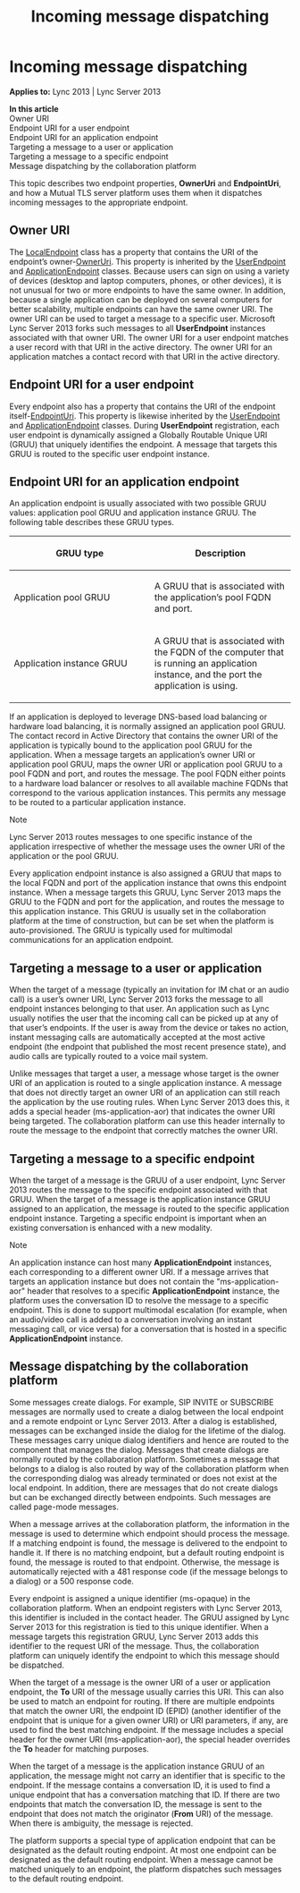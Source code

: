 ﻿---
title: Incoming message dispatching
TOCTitle: Incoming message dispatching
ms:assetid: e0f99fce-57b2-4ff5-8ed4-f4c1e6e99968
ms:mtpsurl: https://msdn.microsoft.com/en-us/library/Dn466043(v=office.15)
ms:contentKeyID: 57103036
ms.date: 07/25/2014
mtps_version: v=office.15
---

# Incoming message dispatching


**Applies to:** Lync 2013 | Lync Server 2013

**In this article**  
Owner URI  
Endpoint URI for a user endpoint  
Endpoint URI for an application endpoint  
Targeting a message to a user or application  
Targeting a message to a specific endpoint  
Message dispatching by the collaboration platform  

This topic describes two endpoint properties, **OwnerUri** and **EndpointUri**, and how a Mutual TLS server platform uses them when it dispatches incoming messages to the appropriate endpoint.

## Owner URI

The [LocalEndpoint](https://msdn.microsoft.com/en-us/library/hh349887\(v=office.15\)) class has a property that contains the URI of the endpoint’s owner-[OwnerUri](https://msdn.microsoft.com/en-us/library/hh385287\(v=office.15\)). This property is inherited by the [UserEndpoint](https://msdn.microsoft.com/en-us/library/hh348819\(v=office.15\)) and [ApplicationEndpoint](https://msdn.microsoft.com/en-us/library/hh384825\(v=office.15\)) classes. Because users can sign on using a variety of devices (desktop and laptop computers, phones, or other devices), it is not unusual for two or more endpoints to have the same owner. In addition, because a single application can be deployed on several computers for better scalability, multiple endpoints can have the same owner URI. The owner URI can be used to target a message to a specific user. Microsoft Lync Server 2013 forks such messages to all **UserEndpoint** instances associated with that owner URI. The owner URI for a user endpoint matches a user record with that URI in the active directory. The owner URI for an application matches a contact record with that URI in the active directory.

## Endpoint URI for a user endpoint

Every endpoint also has a property that contains the URI of the endpoint itself-[EndpointUri](https://msdn.microsoft.com/en-us/library/hh381014\(v=office.15\)). This property is likewise inherited by the [UserEndpoint](https://msdn.microsoft.com/en-us/library/hh348819\(v=office.15\)) and [ApplicationEndpoint](https://msdn.microsoft.com/en-us/library/hh384825\(v=office.15\)) classes. During **UserEndpoint** registration, each user endpoint is dynamically assigned a Globally Routable Unique URI (GRUU) that uniquely identifies the endpoint. A message that targets this GRUU is routed to the specific user endpoint instance.

## Endpoint URI for an application endpoint

An application endpoint is usually associated with two possible GRUU values: application pool GRUU and application instance GRUU. The following table describes these GRUU types.

<table>
<colgroup>
<col style="width: 50%" />
<col style="width: 50%" />
</colgroup>
<thead>
<tr class="header">
<th><p>GRUU type</p></th>
<th><p>Description</p></th>
</tr>
</thead>
<tbody>
<tr class="odd">
<td><p>Application pool GRUU</p></td>
<td><p>A GRUU that is associated with the application’s pool FQDN and port.</p></td>
</tr>
<tr class="even">
<td><p>Application instance GRUU</p></td>
<td><p>A GRUU that is associated with the FQDN of the computer that is running an application instance, and the port the application is using.</p></td>
</tr>
</tbody>
</table>


If an application is deployed to leverage DNS-based load balancing or hardware load balancing, it is normally assigned an application pool GRUU. The contact record in Active Directory that contains the owner URI of the application is typically bound to the application pool GRUU for the application. When a message targets an application’s owner URI or application pool GRUU, maps the owner URI or application pool GRUU to a pool FQDN and port, and routes the message. The pool FQDN either points to a hardware load balancer or resolves to all available machine FQDNs that correspond to the various application instances. This permits any message to be routed to a particular application instance.


> [!NOTE]
> <P>Lync Server 2013 routes messages to one specific instance of the application irrespective of whether the message uses the owner URI of the application or the pool GRUU.</P>



Every application endpoint instance is also assigned a GRUU that maps to the local FQDN and port of the application instance that owns this endpoint instance. When a message targets this GRUU, Lync Server 2013 maps the GRUU to the FQDN and port for the application, and routes the message to this application instance. This GRUU is usually set in the collaboration platform at the time of construction, but can be set when the platform is auto-provisioned. The GRUU is typically used for multimodal communications for an application endpoint.

## Targeting a message to a user or application

When the target of a message (typically an invitation for IM chat or an audio call) is a user’s owner URI, Lync Server 2013 forks the message to all endpoint instances belonging to that user. An application such as Lync usually notifies the user that the incoming call can be picked up at any of that user’s endpoints. If the user is away from the device or takes no action, instant messaging calls are automatically accepted at the most active endpoint (the endpoint that published the most recent presence state), and audio calls are typically routed to a voice mail system.

Unlike messages that target a user, a message whose target is the owner URI of an application is routed to a single application instance. A message that does not directly target an owner URI of an application can still reach the application by the use routing rules. When Lync Server 2013 does this, it adds a special header (ms-application-aor) that indicates the owner URI being targeted. The collaboration platform can use this header internally to route the message to the endpoint that correctly matches the owner URI.

## Targeting a message to a specific endpoint

When the target of a message is the GRUU of a user endpoint, Lync Server 2013 routes the message to the specific endpoint associated with that GRUU. When the target of a message is the application instance GRUU assigned to an application, the message is routed to the specific application endpoint instance. Targeting a specific endpoint is important when an existing conversation is enhanced with a new modality.


> [!NOTE]
> <P>An application instance can host many <STRONG>ApplicationEndpoint</STRONG> instances, each corresponding to a different owner URI. If a message arrives that targets an application instance but does not contain the "ms-application-aor" header that resolves to a specific <STRONG>ApplicationEndpoint</STRONG> instance, the platform uses the conversation ID to resolve the message to a specific endpoint. This is done to support multimodal escalation (for example, when an audio/video call is added to a conversation involving an instant messaging call, or vice versa) for a conversation that is hosted in a specific <STRONG>ApplicationEndpoint</STRONG> instance.</P>



## Message dispatching by the collaboration platform

Some messages create dialogs. For example, SIP INVITE or SUBSCRIBE messages are normally used to create a dialog between the local endpoint and a remote endpoint or Lync Server 2013. After a dialog is established, messages can be exchanged inside the dialog for the lifetime of the dialog. These messages carry unique dialog identifiers and hence are routed to the component that manages the dialog. Messages that create dialogs are normally routed by the collaboration platform. Sometimes a message that belongs to a dialog is also routed by way of the collaboration platform when the corresponding dialog was already terminated or does not exist at the local endpoint. In addition, there are messages that do not create dialogs but can be exchanged directly between endpoints. Such messages are called page-mode messages.

When a message arrives at the collaboration platform, the information in the message is used to determine which endpoint should process the message. If a matching endpoint is found, the message is delivered to the endpoint to handle it. If there is no matching endpoint, but a default routing endpoint is found, the message is routed to that endpoint. Otherwise, the message is automatically rejected with a 481 response code (if the message belongs to a dialog) or a 500 response code.

Every endpoint is assigned a unique identifier (ms-opaque) in the collaboration platform. When an endpoint registers with Lync Server 2013, this identifier is included in the contact header. The GRUU assigned by Lync Server 2013 for this registration is tied to this unique identifier. When a message targets this registration GRUU, Lync Server 2013 adds this identifier to the request URI of the message. Thus, the collaboration platform can uniquely identify the endpoint to which this message should be dispatched.

When the target of a message is the owner URI of a user or application endpoint, the **To** URI of the message usually carries this URI. This can also be used to match an endpoint for routing. If there are multiple endpoints that match the owner URI, the endpoint ID (EPID) (another identifier of the endpoint that is unique for a given owner URI) or URI parameters, if any, are used to find the best matching endpoint. If the message includes a special header for the owner URI (ms-application-aor), the special header overrides the **To** header for matching purposes.

When the target of a message is the application instance GRUU of an application, the message might not carry an identifier that is specific to the endpoint. If the message contains a conversation ID, it is used to find a unique endpoint that has a conversation matching that ID. If there are two endpoints that match the conversation ID, the message is sent to the endpoint that does not match the originator (**From** URI) of the message. When there is ambiguity, the message is rejected.

The platform supports a special type of application endpoint that can be designated as the default routing endpoint. At most one endpoint can be designated as the default routing endpoint. When a message cannot be matched uniquely to an endpoint, the platform dispatches such messages to the default routing endpoint.

